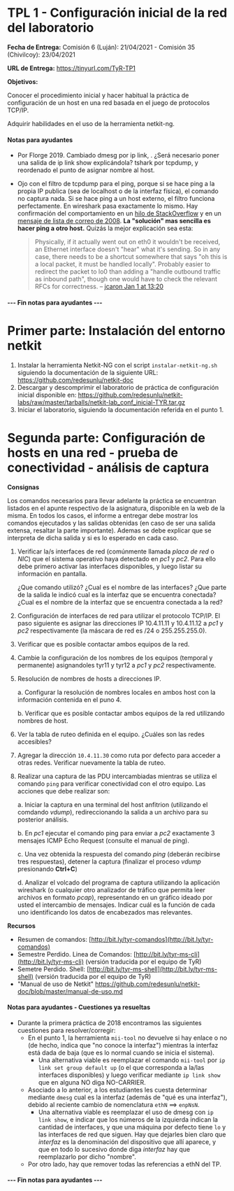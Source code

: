 TPL 1 - Configuración inicial de la red del laboratorio
=======================================================

**Fecha de Entrega:** Comisión 6 (Luján): 21/04/2021 - Comisión 35 (Chivilcoy): 23/04/2021

**URL de Entrega:** <https://tinyurl.com/TyR-TP1>

**Objetivos:**

Conocer el procedimiento inicial y hacer habitual la práctica de configuración de un host en una red basada en el juego de protocolos TCP/IP.

Adquirir habilidades en el uso de la herramienta netkit-ng.

#### Notas para ayudantes

* Por Florge 2019. Cambiado dmesg por ip link, . ¿Será necesario poner una salida de ip link show explicándola? tshark por tcpdump, y reordenado el punto de asignar nombre al host.
* Ojo con el filtro de tcpdump para el ping, porque si se hace ping a la propia IP publica (sea de localhost o de la interfaz física), el comando no captura nada. Si se hace ping a un host externo, el filtro funciona perfectamente. En wireshark pasa exactamente lo mismo. Hay confirmación del comportamiento en un [hilo de StackOverflow](https://unix.stackexchange.com/questions/491859/ping-uses-localhost-instead-of-public-ip-address) y en un [mensaje de lista de correo de 2008](https://groups.google.com/d/msg/comp.protocols.tcp-ip/TNkCcZWV3e4/RZ2LVPTsA98J). **La "solución" mas sencilla es hacer ping a otro host.**
Quizás la mejor explicación sea esta:

    > Physically, if it actually went out on eth0 it wouldn't be received, an Ethernet interface doesn't "hear" what it's sending. So in any case, there needs to be a shortcut somewhere that says "oh this is a local packet, it must be handled locally". Probably easier to redirect the packet to lo0 than adding a "handle outbound traffic as inbound path", though one would have to check the relevant RFCs for correctness. – [jcaron Jan 1 at 13:20](https://unix.stackexchange.com/questions/491859/ping-uses-localhost-instead-of-public-ip-address#comment902770_491859)

#### --- Fin notas para ayudantes ---

# Primer parte: Instalación del entorno netkit

1. Instalar la herramienta Netkit-NG con el script `instalar-netkit-ng.sh` siguiendo la documentación de la siguiente URL:
   <https://github.com/redesunlu/netkit-doc>
2. Descargar y descomprimir el laboratorio de práctica de configuración inicial disponible en:
   <https://github.com/redesunlu/netkit-labs/raw/master/tarballs/netkit-lab_conf_inicial-TYR.tar.gz>
3. Iniciar el laboratorio, siguiendo la documentación referida en el punto 1.

# Segunda parte: Configuración de hosts en una red - prueba de conectividad - análisis de captura

**Consignas**

Los comandos necesarios para llevar adelante la práctica se encuentran listados en el apunte respectivo de la asignatura, disponible en la web de la misma. En todos los casos, el informe a entregar debe mostrar los comandos ejecutados y las salidas obtenidas (en caso de ser una salida extensa, resaltar la parte importante). Ademas se debe explicar que se interpreta de dicha salida y si es lo esperado en cada caso.

1. Verificar la/s interfaces de red (comúnmente llamada _placa de red_ o _NIC_) que el sistema operativo haya detectado en _pc1_ y _pc2_. Para ello debe primero activar las interfaces disponibles, y luego listar su información en pantalla.

    ¿Que comando utilizó?
    ¿Cual es el nombre de las interfaces?
    ¿Que parte de la salida le indicó cual es la interfaz que se encuentra conectada?
    ¿Cual es el nombre de la interfaz que se encuentra conectada a la red?

2. Configuración de interfaces de red para utilizar el protocolo TCP/IP. El paso siguiente es asignar las direcciones IP 10.4.11.11 y 10.4.11.12 a _pc1_ y _pc2_ respectivamente (la máscara de red es /24 o 255.255.255.0).

3. Verificar que es posible contactar ambos equipos de la red.

4. Cambie la configuración de los nombres de los equipos (temporal y permanente) asignandoles tyr11 y tyr12 a _pc1_ y _pc2_ respectivamente.

5. Resolución de nombres de hosts a direcciones IP.

    a. Configurar la resolución de nombres locales en ambos host con la información contenida en el puno 4.

    b. Verificar que es posible contactar ambos equipos de la red utilizando nombres de host.

7. Ver la tabla de ruteo definida en el equipo. ¿Cuáles son las redes accesibles?

8. Agregar la dirección `10.4.11.30` como ruta por defecto para acceder a otras redes. Verificar nuevamente la tabla de ruteo.

9. Realizar una captura de las PDU intercambiadas mientras se utiliza el comando `ping` para verificar conectividad con el otro equipo. Las acciones que debe realizar son:

    a. Iniciar la captura en una terminal del host anfitrion (utilizando el comdando _vdump_), redireccionando la salida a un archivo para su posterior análisis.

    b. En _pc1_ ejecutar el comando ping para enviar a _pc2_ exactamente 3 mensajes ICMP Echo Request (consulte el manual de ping).

    c. Una vez obtenida la respuesta del comando _ping_ (deberán recibirse tres respuestas), detener la captura (finalizar el proceso _vdump_ presionando **Ctrl+C**)

    d. Analizar el volcado del programa de captura utilizando la aplicación wireshark (o cualquier otro analizador de tráfico que permita leer archivos en formato _pcap_), representando en un gráfico ideado por usted el intercambio de mensajes. Indicar cuál es la función de cada uno identificando los datos de encabezados mas relevantes.

**Recursos**

* Resumen de comandos: [http://bit.ly/tyr-comandos](http://bit.ly/tyr-comandos)
* Semestre Perdido. Linea de Comandos: [http://bit.ly/tyr-ms-cli](http://bit.ly/tyr-ms-cli) (versión traducida por el equipo de TyR)
* Semetre Perdido. Shell: [http://bit.ly/tyr-ms-shell](http://bit.ly/tyr-ms-shell) (versión traducida por el equipo de TyR)
* "Manual de uso de Netkit"
  <https://github.com/redesunlu/netkit-doc/blob/master/manual-de-uso.md>


#### Notas para ayudantes - Cuestiones ya resueltas

* Durante la primera práctica de 2018 encontramos las siguientes cuestiones para resolver/corregir:
  * En el punto 1, la herramienta `mii-tool` no devuelve si hay enlace o no (de hecho, indica que "no conoce la interfaz") mientras la interfaz está dada de baja (que es lo normal cuando se inicia el sistema).
    * Una alternativa viable es reemplazar el comando `mii-tool` por `ip link set group default up` (o el que corresponda a la/las interfaces disponibles) y luego verificar mediante `ip link show` que en alguna NO diga NO-CARRIER.
  * Asociado a lo anterior, a los estudiantes les cuesta determinar mediante `dmesg` cual es la interfaz (además de "qué es una interfaz"), debido al reciente cambio de nomenclatura `ethN` ==> `enpNsN`.
    * Una alternativa viable es reemplazar el uso de dmesg con `ip link show`, e indicar que los números de la izquierda indican la cantidad de interfaces, y que una máquina por defecto tiene `lo` y las interfaces de red que siguen. Hay que dejarles bien claro que _interfaz_ es la denominación del dispositivo que allí aparece, y que en todo lo sucesivo donde diga _interfaz_ hay que reemplazarlo por dicho "nombre".
  * Por otro lado, hay que remover todas las referencias a ethN del TP.

#### --- Fin notas para ayudantes ---
